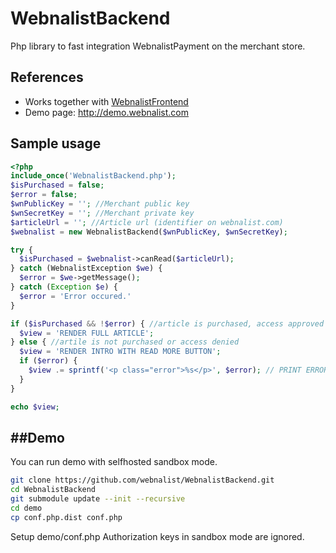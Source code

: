 # WebnalistBackend
Php library to fast integration WebnalistPayment on the merchant store.

## References
* Works together with [WebnalistFrontend](https://github.com/webnalist/WebnalistFrontend)
* Demo page: http://demo.webnalist.com

## Sample usage
```php
<?php
include_once('WebnalistBackend.php');
$isPurchased = false;
$error = false;
$wnPublicKey = ''; //Merchant public key
$wnSecretKey = ''; //Merchant private key
$articleUrl = ''; //Article url (identifier on webnalist.com)
$webnalist = new WebnalistBackend($wnPublicKey, $wnSecretKey);

try {
  $isPurchased = $webnalist->canRead($articleUrl);
} catch (WebnalistException $we) {
  $error = $we->getMessage();
} catch (Exception $e) {
  $error = 'Error occured.'
}

if ($isPurchased && !$error) { //article is purchased, access approved
  $view = 'RENDER FULL ARTICLE';
} else { //artile is not purchased or access denied
  $view = 'RENDER INTRO WITH READ MORE BUTTON';
  if ($error) {
    $view .= sprintf('<p class="error">%s</p>', $error); // PRINT ERROR
  }
}

echo $view;
```

##Demo
------
You can run demo with selfhosted sandbox mode.

```bash
git clone https://github.com/webnalist/WebnalistBackend.git
cd WebnalistBackend
git submodule update --init --recursive
cd demo
cp conf.php.dist conf.php
```

Setup demo/conf.php Authorization keys in sandbox mode are ignored.

